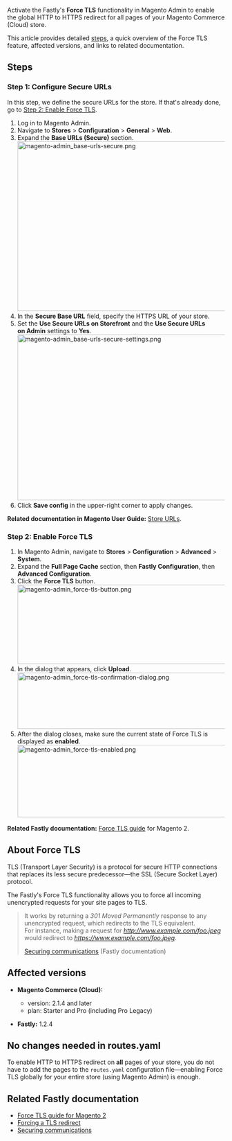 Activate the Fastly's __Force TLS__ functionality in Magento Admin to enable the global HTTP to HTTPS redirect for all pages of your Magento Commerce (Cloud) store.

This article provides detailed [steps](#steps), a quick overview of the Force TLS feature, affected versions, and links to related documentation.

<h2 id="steps">Steps</h2>

<h3 id="step-1-configure-secure-urls">Step 1: Configure Secure URLs</h3>

In this step, we define the secure URLs for the store. If that's already done, go to [Step 2: Enable Force TLS](#step-2-enable-force-tls).

<ol><li>Log in to Magento Admin.</li><li>Navigate to&nbsp;<strong>Stores</strong> &gt; <strong>Configuration</strong> &gt; <strong>General</strong> &gt; <strong>Web</strong>.</li><li>Expand the <strong>Base URLs (Secure)</strong> section.<br/><img alt="magento-admin_base-urls-secure.png" height="392" src="https://support.magento.com/hc/article_attachments/360008033893/magento-admin_base-urls-secure.png" width="701"/>
</li><li>In the <strong>Secure Base URL</strong> field, specify the HTTPS URL of your store.</li><li>Set the <strong>Use Secure URLs on Storefront</strong>&nbsp;and the <strong>Use Secure URLs on&nbsp;Admin</strong>&nbsp;settings to <strong>Yes</strong>.<br/><img alt="magento-admin_base-urls-secure-settings.png" height="383" src="https://support.magento.com/hc/article_attachments/360007995494/magento-admin_base-urls-secure-settings.png" width="701"/>
</li><li>Click <strong>Save config</strong>&nbsp;in the upper-right corner to apply changes.</li></ol>

__Related documentation in Magento User Guide:__ [Store URLs](https://docs.magento.com/m2/ee/user_guide/stores/store-urls.html).

<h3 id="step-2-enable-force-tls">Step 2: Enable Force TLS</h3>

<ol><li>In Magento Admin, navigate to <strong>Stores</strong> &gt; <strong>Configuration</strong> &gt; <strong>Advanced</strong> &gt; <strong>System</strong>.</li><li>Expand the <strong>Full Page Cache</strong> section, then <strong>Fastly Configuration</strong>, then <strong>Advanced Configuration</strong>.</li><li>Click the <strong>Force TLS</strong> button.<br/><img alt="magento-admin_force-tls-button.png" height="183" src="https://support.magento.com/hc/article_attachments/360007999074/magento-admin_force-tls-button.png" width="501"/>
</li><li>In the dialog that appears, click <strong>Upload</strong>.<br/><img alt="magento-admin_force-tls-confirmation-dialog.png" height="130" src="https://support.magento.com/hc/article_attachments/360008041153/magento-admin_force-tls-confirmation-dialog.png" width="498"/>
</li><li>After the dialog closes, make sure the current state of Force TLS is displayed as&nbsp;<strong>enabled</strong>.<br/><img alt="magento-admin_force-tls-enabled.png" height="167" src="https://support.magento.com/hc/article_attachments/360008041293/magento-admin_force-tls-enabled.png" width="500"/>
</li></ol>

__Related Fastly documentation:__&nbsp;[Force TLS guide](https://github.com/fastly/fastly-magento2/blob/master/Documentation/Guides/FORCE-TLS.md) for Magento 2.

## About Force TLS

TLS (Transport Layer Security) is a protocol for secure HTTP connections that replaces&nbsp;its less secure predecessor—the SSL (Secure Socket Layer) protocol.

The Fastly's Force TLS functionality allows you to force all incoming unencrypted requests for your site pages to TLS.

>  
> It works by returning a _301 Moved Permanently_ response to any unencrypted request, which redirects to the TLS equivalent.   
> For instance, making a request for _http://www.example.com/foo.jpeg_ would redirect to _https://www.example.com/foo.jpeg_.
> 
> [Securing communications](https://docs.fastly.com/guides/securing-communications/) (Fastly documentation)
> 

## Affected versions

*   __Magento Commerce (Cloud):__
    
    *   version: 2.1.4 and later
    *   plan: Starter and Pro (including Pro Legacy)
    
    
    
*   __Fastly:__ 1.2.4

## No changes needed in routes.yaml

To enable HTTP to HTTPS redirect on __all__ pages of your store, you do not have to add the pages to the `` routes.yaml `` configuration&nbsp;file—enabling Force TLS globally for your entire store (using Magento Admin) is enough.

## Related Fastly documentation

*   [Force TLS guide for Magento 2](https://github.com/fastly/fastly-magento2/blob/master/Documentation/Guides/FORCE-TLS.md)
*   [Forcing a TLS redirect](https://docs.fastly.com/guides/securing-communications/forcing-a-tls-redirect)
*   [Securing communications](https://docs.fastly.com/guides/securing-communications/)
